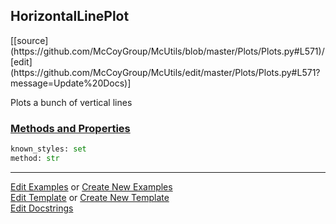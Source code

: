 ## <a id="McUtils.Plots.Plots.HorizontalLinePlot">HorizontalLinePlot</a> 
<div class="docs-source-link" markdown="1">
[[source](https://github.com/McCoyGroup/McUtils/blob/master/Plots/Plots.py#L571)/[edit](https://github.com/McCoyGroup/McUtils/edit/master/Plots/Plots.py#L571?message=Update%20Docs)]
</div>

Plots a bunch of vertical lines

<div class="collapsible-section">
 <div class="collapsible-section collapsible-section-header" markdown="1">
 
### <a class="collapse-link" data-toggle="collapse" href="#methods">Methods and Properties</a> <a class="float-right" data-toggle="collapse" href="#methods"><i class="fa fa-chevron-down"></i></a>

 </div>
 <div class="collapsible-section collapsible-section-body collapse" id="methods" markdown="1">

```python
known_styles: set
method: str
```


 </div>
</div>




___

[Edit Examples](https://github.com/McCoyGroup/McUtils/edit/gh-pages/ci/examples/McUtils/Plots/Plots/HorizontalLinePlot.md) or 
[Create New Examples](https://github.com/McCoyGroup/McUtils/new/gh-pages/?filename=ci/examples/McUtils/Plots/Plots/HorizontalLinePlot.md) <br/>
[Edit Template](https://github.com/McCoyGroup/McUtils/edit/gh-pages/ci/docs/McUtils/Plots/Plots/HorizontalLinePlot.md) or 
[Create New Template](https://github.com/McCoyGroup/McUtils/new/gh-pages/?filename=ci/docs/templates/McUtils/Plots/Plots/HorizontalLinePlot.md) <br/>
[Edit Docstrings](https://github.com/McCoyGroup/McUtils/edit/master/Plots/Plots.py#L571?message=Update%20Docs)